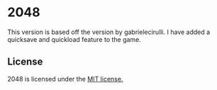 # 2048

This version is based off the version by gabrielecirulli. I have added a quicksave and quickload feature to the game.

## License
2048 is licensed under the [MIT license.](https://github.com/gabrielecirulli/2048/blob/master/LICENSE.txt)

